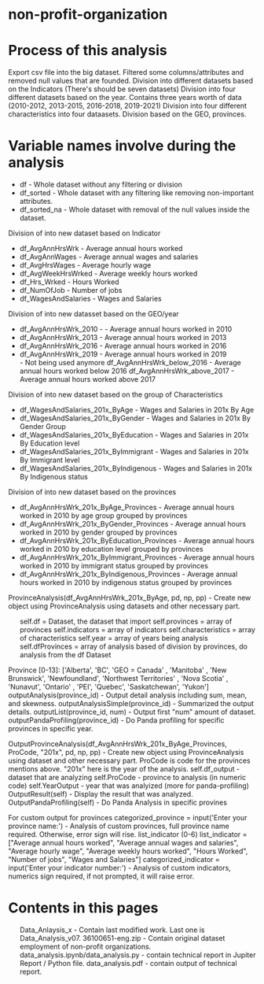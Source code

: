 # non-profit-organization

# Process of this analysis
Export csv file into the big dataset.
Filtered some columns/attributes and removed null values that are founded.
Division into different datasets based on the Indicators (There's should be seven datasets)
Division into four different datasets based on the year. Contains three years worth of data (2010-2012, 2013-2015, 2016-2018, 2019-2021)
Division into four different characteristics into four dataasets.
Division based on the GEO, provinces.

# Variable names involve during the analysis

<ul>
<li>df - Whole dataset without any filtering or division</li>
<li>df_sorted - Whole dataset with any filtering like removing non-important attributes.</li>
<li>df_sorted_na - Whole dataset with removal of the null values inside the dataset.</li>
</ul>

Division of into new dataset based on Indicator
<ul>
<li>df_AvgAnnHrsWrk     - Average annual hours worked</li>
<li>df_AvgAnnWages      - Average annual wages and salaries</li>
<li>df_AvgHrsWages      - Average hourly wage</li>
<li>df_AvgWeekHrsWrked  - Average weekly hours worked</li>
<li>df_Hrs_Wrked        - Hours Worked</li>
<li>df_NumOfJob         - Number of jobs</li>
<li>df_WagesAndSalaries - Wages and Salaries</li>
</ul>

Division of into new datasset based on the GEO/year
<ul>
<li>df_AvgAnnHrsWrk_2010 -     - Average annual hours worked in 2010</li>
<li>df_AvgAnnHrsWrk_2013       - Average annual hours worked in 2013</li>
<li>df_AvgAnnHrsWrk_2016       - Average annual hours worked in 2016</li>
<li>df_AvgAnnHrsWrk_2019       - Average annual hours worked in 2019</li>
- Not being used anymore
df_AvgAnnHrsWrk_below_2016 - Average annual hours worked below 2016</li>
df_AvgAnnHrsWrk_above_2017 - Average annual hours worked above 2017</li>
</ul>

Division of into new dataset based on the group of Characteristics
<ul>
<li>df_WagesAndSalaries_201x_ByAge          - Wages and Salaries in 201x By Age</li>
<li>df_WagesAndSalaries_201x_ByGender       - Wages and Salaries in 201x By Gender Group</li>
<li>df_WagesAndSalaries_201x_ByEducation    - Wages and Salaries in 201x By Education level</li>
<li>df_WagesAndSalaries_201x_ByImmigrant    - Wages and Salaries in 201x By Immigrant level</li>
<li>df_WagesAndSalaries_201x_ByIndigenous   - Wages and Salaries in 201x By Indigenous status</li>
</ul>

Division of into new dataset based on the provinces
<ul>
<li>df_AvgAnnHrsWrk_201x_ByAge_Provinces        - Average annual hours worked in 2010 by age group grouped by provinces</li>
<li>df_AvgAnnHrsWrk_201x_ByGender_Provinces     - Average annual hours worked in 2010 by gender grouped by provinces</li>
<li>df_AvgAnnHrsWrk_201x_ByEducation_Provinces  - Average annual hours worked in 2010 by education level grouped by provinces</li>
<li>df_AvgAnnHrsWrk_201x_ByImmigrant_Provinces  - Average annual hours worked in 2010 by immigrant status  grouped by provinces</li>
<li>df_AvgAnnHrsWrk_201x_ByIndigenous_Provinces - Average annual hours worked in 2010 by indigenous status grouped by provinces</li>
</ul>

ProvinceAnalysis(df_AvgAnnHrsWrk_201x_ByAge, pd, np, pp) - Create new object using ProvinceAnalysis using datasets and other necessary part.
<ul>
self.df = Dataset, the dataset that import
self.provinces = array of provinces
self.indicators = array of indicators
self.characteristics = array of characteristics 
self.year = array of years being analysis
self.dfProvinces = array of analysis based of division by provinces, do analysis from the df Dataset
</ul>

Province [0-13]:
['Alberta', 'BC', 'GEO = Canada' , 'Manitoba' , 'New Brunswick', 'Newfoundland', 'Northwest Territories' , 'Nova Scotia' , 'Nunavut', 'Ontario' , 'PEI', 'Quebec', 'Saskatchewan', 'Yukon']
outputAnalysis(province_id) - Output detail analysis including sum, mean, and skewness.
outputAnalysisSimple(province_id) - Summarized the output details.
outputList(province_id, num) - Output first "num" amount of dataset.
outputPandaProfiling(province_id) - Do Panda profiling for specific provinces in specific year.

OutputProvinceAnalysis(df_AvgAnnHrsWrk_201x_ByAge_Provinces, ProCode, "201x", pd, np, pp) - Create new object using ProvinceAnalysis using dataset and other necessary part.
ProCode is code for the provinces mentions above.
"201x" here is the year of the analysis.
self.df_output - dataset that are analyzing
self.ProCode - province to analysis (in numeric code)
self.YearOutput - year that was analyized (more for panda-profiling)
OutputResult(self) - Display the result that was analyzed.
OutputPandaProfiling(self) - Do Panda Analysis in specific provines

For custom output for provinces
categorized_province = input('Enter your province name:') - Analysis of custom provinces, full province name required. Otherwise, error sign will rise.
list_indicator (0-6)
list_indicator = ["Average annual hours worked",
             "Average annual wages and salaries",
             "Average hourly wage",
             "Average weekly hours worked",
             "Hours Worked", 
             "Number of jobs", 
             "Wages and Salaries"]
categorized_indicator = input('Enter your indicator number:') - Analysis of custom indicators, numerics sign required, if not prompted, it will raise error.

# Contents in this pages
<ul>
Data_Anlaysis_x - Contain last modified work. Last one is Data_Analysis_v07.
36100651-eng.zip - Contain original dataset employment of non-profit organizations.
data_analysis.ipynb/data_analysis.py - contain technical report in Jupiter Report / Python file.
data_analysis.pdf - contain output of technical report.
</ul>
